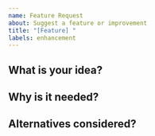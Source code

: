 ```yaml
---
name: Feature Request
about: Suggest a feature or improvement
title: "[Feature] "
labels: enhancement
---
```


## What is your idea?

## Why is it needed?

## Alternatives considered?

